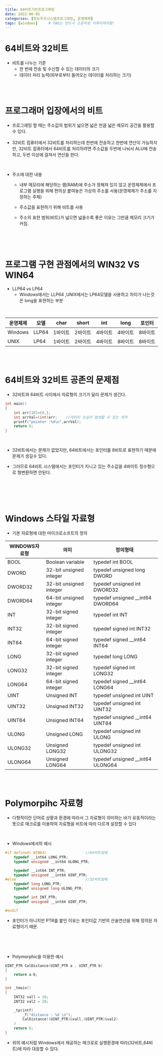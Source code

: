 ```yaml
---
title: 64비트기반프로그래밍
date: 2022-06-05
categories: [윈도우즈시스템프로그래밍, 운영체제]
tags: [windows]		# TAG는 반드시 소문자로 이루어져야함!
---
```


64비트와 32비트
===============

* 비트를 나누는 기준
  * 한 번에 전송 및 수신할 수 있는 데이터의 크기
  * 데이터 처리 능력(외부로부터 들어오는 데이터를 처리하는 크기)

<br><br>

프로그래머 입장에서의 비트
=======================================

* 프로그래밍 할 때는 주소값의 범위가 넓으면 넓은 만큼 넓은 메모리 공간을 활용할수 있다.
<br><br>
* 32비트 컴퓨터에서 32비트를 처리하는데 한번에 전송하고 한번에 연산이 가능하지만, 32비트 컴퓨터에서 64비트를 처리하려면 주소값을 두번에 나눠서 ALU에 전송하고, 두번 이상에 걸쳐서 연산을 한다.


<br>

* 주소에 대한 내용
  
  * 내부 메모리에 해당하는 램(RAM)에 주소가 정해져 있지 않고 운영체제에서 프로그램 실행을 위해 편의상 붙여놓은 가상의 주소를 사용(운영체제가 주소를 지정하는 주체)
  
  * 주소값을 표현하기 위해 비트를 사용
  
  * 주소의 표현 범위(비트)가 넓으면 넓을수록 좋은 이유는 그만큼 메모리 크기가 커짐.
  

<br><br><br>

프로그램 구현 관점에서의 WIN32 VS WIN64
=========================================

* LLP64 vs LP64
  * Windows에서는 LLP64 ,UNIX에서는 LP64모델을 사용하고 차이가 나는것은 long을 표현하는 부분
  
<br>

|운영체제|모델|char|short|int|long|포인터|
|------|---|----|----|----|----|------|
|Windows|LLP64|1바이트|2바이트|4바이트|4바이트|8바이트|
|UNIX|LP64|1바이트|2바이트|4바이트|8바이트|8바이트|

<br><br>

64비트와 32비트 공존의 문제점
=============================
* 32비트와 64비트 사이에서 자료형의 크기가 달라 문제가 생긴다.

```c++
int main()
{
    int arr[10]={0,};
    int arrVal=(int)arr;    //데이터 손실이 발생할 수 있는 위치
    printf("pointer :%d\n",arrVal);
    return 0;
}
```
<br>

* 32비트에서는 문제가 없었지만, 64비트에서는 포인터를 8비트로 표현하기 때문에 문제가 생길수 있다.
  
* 그러므로 64비트 시스템에서는 포인터가 지니고 있는 주소값을 4바이트 정수형으로 형변환하면 안된다.

<br><br><br><br>

Windows 스타일 자료형
=============
* 기본 자료형에 대한 마이크로소프트의 정의


|WINDOWS자료형|의미|정의형태|
|--------|----|-----|
|BOOL   |Boolean variable       |typedef int BOOL|
|DWORD  |32-bit unsigned integer|typedef unsigned long DWORD|
|DWORD32|32-bit unsigned integer|typedef unsigned int DWORD32|
|DWORD64|64-bit unsigned integer|typedef unsigned __int64 DWORD64|
|INT    |32-bit signed integer  |typedef int INT|
|INT32  |32-bit signed integer  |typedef signed int INT32|
|INT64  |64-bit signed integer  |typedef signed __int64 INT64|
|LONG   |32-bit signed integer  |typedef long LONG|
|LONG32 |32-bit signed integer  |typedef signed int LONG32|
|LONG64 |64-bit signed integer  |typedef signed __int64 LONG64|
|UINT   |Unsigned INT           |typedef unsigned int UINT|
|UINT32 |Unsigned INT32         |typedef unsigned int UINT32|
|UINT64 |Unsigned INT64         |typedef unsigned __int64 UINT64|
|ULONG  |Unsigned LONG          |typedef unsigned int ULONG|
|ULONG32|Unsigned LONG32        |typedef unsigned int ULONG32|
|ULONG64|Unsigned LONG64        |typedef unsigned __int64 ULONG64|

<br><br>

Polymorpihc 자료형
======================
* 다형적이란 단어로 상황과 환경에 따라서 그 자료형이 의미하는 바가 유동적이라는 뜻으로 매크로를 이용하여 자료형을 비트에 따라 다르게 설정할 수 있다

<br>

* Windows에서의 예시

```c++
#if defined(_WIN64)                  //64비트일때
    typedef __int64 LONG_PTR;
    typedef unsigned __int64 ULONG_PTR;

    typedef __int64 INT_PTR;
    typedef unsigned __int64 UINT_PTR;
#else                                //32비트일때
    typedef long LONG_PTR;
    typedef unsigned long ULONG_PTR;

    typedef int INT_PTR;
    typedef unsigned __int64 UINT_PTR;

#endif
```

* 포인터가 아니지만 PTR를 붙인 이유는 포인터값 기반의 산술연산을 위해 정의된 자료형이기 때문.

<br><br><br>

* Polymorphic을 이용한 예시

```c++
UINT_PTR CalDistance(UINT_PTR a , UINT_PTR b)
{
    return a-b;
}

int _tmain()
{
    INT32 vall = 10;
    INT32 val2 = 20;

    _tprintf(
        _T("distance : %d \n"),
        CalDistance((UINT_PTR)&vall,(UINT_PTR)&val2)
    )
    return 0;
}
```

* 위의 예시처럼 Windows에서 제공하는 매크로로 실행환경에 따라(32비트,64비트)에 따라 대응할 수 있다.